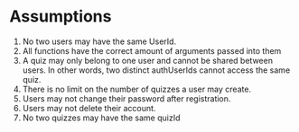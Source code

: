 
# Assumptions

1. No two users may have the same UserId.
2. All functions have the correct amount of arguments passed into them
3. A quiz may only belong to one user and cannot be shared between users. In other words, two distinct authUserIds 
cannot access the same quiz.
4. There is no limit on the number of quizzes a user may create.
5. Users may not change their password after registration.
6. Users may not delete their account. 
7. No two quizzes may have the same quizId
 


